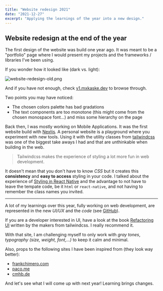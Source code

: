 ```yaml
---
title: "Website redesign 2021"
date: "2021-12-27"
excerpt: "Applying the learnings of the year into a new design."
---
```


## Website redesign at the end of the year

The first design of the website was build one year ago. It was meant to be a "portfolio" page where I would present my projects and the frameworks / libraries I've been using.

If you wonder how it looked like (dark vs. light):

![website-redesign-old.png](/assets/blog/website-redesign-old.png)

And if you have not enough, check [v1.mxkaske.dev](https://v1.mxkaske.dev) to browse through.

Two points you may have noticed:

- The chosen colors palette has bad gradations
- The text components are too monotone (this might come from the chosen monospace font...) and miss some hierarchy on the page

Back then, I was mostly working on Mobile Applications. It was the first website build with [Nextjs](https://nextjs.org). A personal website is a playground where you experiment with new tools. Using it with the utility classes from [tailwindcss](https://tailwindcss.com/) was one of the biggest take aways I had and that are unthinkable when building in the web.

> Tailwindcss makes the experience of styling a lot more fun in web development.

It doesn't mean that you don't have to know _CSS_ but it creates this **consistency** and **easy to access** styling in your code. I talked about the experience of [Styling in React Native](/writing/how-to-style-in-react-native-with-restyle) and the advantage to not have to leave the tempate code, be it `html` or `react-native`, and not having to remember the class names you invited.

---

A lot of my learnings over this year, fully working on web development, are represented in the new _UI/UX_ and the _code_ (see [GitHub](https://github.com/mxkaske/next-mxkaske)).

If you are a developer interested in UI, have a look at the book [Refactoring UI](https://www.refactoringui.com) written by the makers from tailwindcss. I really recommend it.

With that site, I am challenging myself to only work with _gray tones_, _typography (size, weight, font,...)_ to keep it calm and minimal.

Also, props to the following sites I have been inspired from (they look way better):

- [frankchimero.com](https://frankchimero.com)
- [paco.me](https://paco.me)
- [cmhb.de](https://cmhb.de)

And let's see what I will come up with next year! Learning brings changes.
